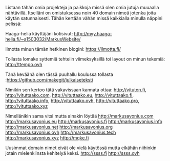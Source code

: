Listaan tähän omia projekteja ja paikkoja missä olen omia jutuja muuaalla nähtävillä.
Itselläni on omistuksessa noin 40 domain nimeä jotenka joita käytän satunnaisesti.
Tähän kertään vähän missä kaikkialla minulla näppini pelissä:

Haaga-helia käyttäjäni kotisivut: http://myy.haaga-helia.fi/~a1503032/MarkusWebsite/  


Ilmotta minun tämän hetkinen blogini: https://ilmotta.fi/  


Tollasta lomake syttemiä tehteiin viimeksyksillä toi layout on minun tekemiä: http://ttempo.ovh  

Tänä keväänä olen tässä puuhallu koulussa tollasta :https://github.com/makegit/julkaiseteksti

Nimikin sen kertoo tätä vakavissaan kannata ottaa:
http://vituton.fi,
http://vituttaako.com,
http://vituttaako.eu,
http://vituttaako.fi,
http://vituttaako.info,
http://vituttaako.ovh,
http://vituttaako.pro,
http://vituttaako.xyz

Nimellänikin sama vitsi mutta ainakin löytää
http://markusavonius.com
http://markusavonius.eu
http://markusavonius.fi
http://markusavonius.info
http://markusavonius.net
http://markusavonius.org
http://markusavonius.ovh
http://markusavonius.tech
http://markusavonius.xyz
http://mqke.fi

Uusimmat domain nimet eivät ole vielä käytössä mutta eikähän niihinkin jotain mielenkiinsta kehitelyä keksi.
http://ssss.fi
http://ssss.ovh
